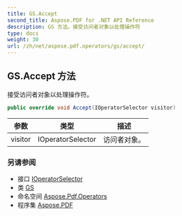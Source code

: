 ```yaml
---
title: GS.Accept
second_title: Aspose.PDF for .NET API Reference
description: GS 方法。接受访问者对象以处理操作符
type: docs
weight: 30
url: /zh/net/aspose.pdf.operators/gs/accept/
---
```

## GS.Accept 方法

接受访问者对象以处理操作符。

```csharp
public override void Accept(IOperatorSelector visitor)
```

| 参数 | 类型 | 描述 |
| --- | --- | --- |
| visitor | IOperatorSelector | 访问者对象。 |

### 另请参阅

* 接口 [IOperatorSelector](../../../aspose.pdf/ioperatorselector/)
* 类 [GS](../)
* 命名空间 [Aspose.Pdf.Operators](../../../aspose.pdf.operators/)
* 程序集 [Aspose.PDF](../../../)